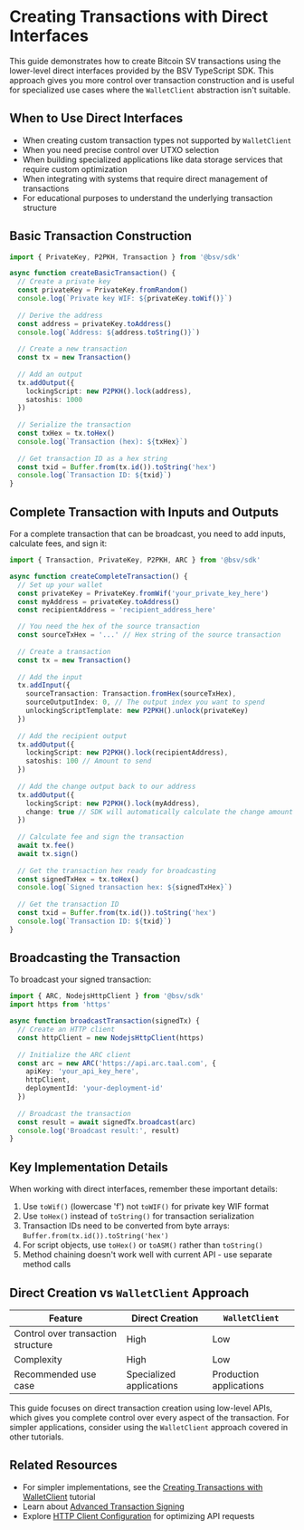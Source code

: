 # Creating Transactions with Direct Interfaces

This guide demonstrates how to create Bitcoin SV transactions using the lower-level direct interfaces provided by the BSV TypeScript SDK. This approach gives you more control over transaction construction and is useful for specialized use cases where the `WalletClient` abstraction isn't suitable.

## When to Use Direct Interfaces

- When creating custom transaction types not supported by `WalletClient`
- When you need precise control over UTXO selection
- When building specialized applications like data storage services that require custom optimization
- When integrating with systems that require direct management of transactions
- For educational purposes to understand the underlying transaction structure

## Basic Transaction Construction

```typescript
import { PrivateKey, P2PKH, Transaction } from '@bsv/sdk'

async function createBasicTransaction() {
  // Create a private key
  const privateKey = PrivateKey.fromRandom()
  console.log(`Private key WIF: ${privateKey.toWif()}`)
  
  // Derive the address
  const address = privateKey.toAddress()
  console.log(`Address: ${address.toString()}`)
  
  // Create a new transaction
  const tx = new Transaction()
  
  // Add an output
  tx.addOutput({
    lockingScript: new P2PKH().lock(address),
    satoshis: 1000
  })
  
  // Serialize the transaction
  const txHex = tx.toHex()
  console.log(`Transaction (hex): ${txHex}`)
  
  // Get transaction ID as a hex string
  const txid = Buffer.from(tx.id()).toString('hex')
  console.log(`Transaction ID: ${txid}`)
}
```

## Complete Transaction with Inputs and Outputs

For a complete transaction that can be broadcast, you need to add inputs, calculate fees, and sign it:

```typescript
import { Transaction, PrivateKey, P2PKH, ARC } from '@bsv/sdk'

async function createCompleteTransaction() {
  // Set up your wallet
  const privateKey = PrivateKey.fromWif('your_private_key_here')
  const myAddress = privateKey.toAddress()
  const recipientAddress = 'recipient_address_here'

  // You need the hex of the source transaction
  const sourceTxHex = '...' // Hex string of the source transaction
  
  // Create a transaction
  const tx = new Transaction()
  
  // Add the input
  tx.addInput({
    sourceTransaction: Transaction.fromHex(sourceTxHex),
    sourceOutputIndex: 0, // The output index you want to spend
    unlockingScriptTemplate: new P2PKH().unlock(privateKey)
  })
  
  // Add the recipient output
  tx.addOutput({
    lockingScript: new P2PKH().lock(recipientAddress),
    satoshis: 100 // Amount to send
  })
  
  // Add the change output back to our address
  tx.addOutput({
    lockingScript: new P2PKH().lock(myAddress),
    change: true // SDK will automatically calculate the change amount
  })
  
  // Calculate fee and sign the transaction
  await tx.fee()
  await tx.sign()
  
  // Get the transaction hex ready for broadcasting
  const signedTxHex = tx.toHex()
  console.log(`Signed transaction hex: ${signedTxHex}`)
  
  // Get the transaction ID
  const txid = Buffer.from(tx.id()).toString('hex')
  console.log(`Transaction ID: ${txid}`)
}
```

## Broadcasting the Transaction

To broadcast your signed transaction:

```typescript
import { ARC, NodejsHttpClient } from '@bsv/sdk'
import https from 'https'

async function broadcastTransaction(signedTx) {
  // Create an HTTP client
  const httpClient = new NodejsHttpClient(https)
  
  // Initialize the ARC client
  const arc = new ARC('https://api.arc.taal.com', {
    apiKey: 'your_api_key_here',
    httpClient,
    deploymentId: 'your-deployment-id'
  })
  
  // Broadcast the transaction
  const result = await signedTx.broadcast(arc)
  console.log('Broadcast result:', result)
}
```

## Key Implementation Details

When working with direct interfaces, remember these important details:

1. Use `toWif()` (lowercase 'f') not `toWIF()` for private key WIF format
2. Use `toHex()` instead of `toString()` for transaction serialization
3. Transaction IDs need to be converted from byte arrays: `Buffer.from(tx.id()).toString('hex')`
4. For script objects, use `toHex()` or `toASM()` rather than `toString()`
5. Method chaining doesn't work well with current API - use separate method calls

## Direct Creation vs `WalletClient` Approach

| Feature | Direct Creation | `WalletClient` |
| --- | --- | --- |
| Control over transaction structure | High | Low |
| Complexity | High | Low |
| Recommended use case | Specialized applications | Production applications |

This guide focuses on direct transaction creation using low-level APIs, which gives you complete control over every aspect of the transaction. For simpler applications, consider using the `WalletClient` approach covered in other tutorials.

## Related Resources

- For simpler implementations, see the [Creating Transactions with WalletClient](../tutorials/first-transaction.md) tutorial
- Learn about [Advanced Transaction Signing](./advanced-transaction-signing.md)
- Explore [HTTP Client Configuration](./http-client-configuration.md) for optimizing API requests
